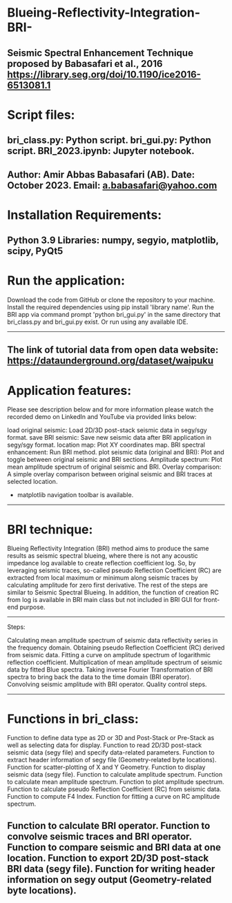 # Blueing-Reflectivity-Integration-BRI-
Seismic Spectral Enhancement Technique
proposed by Babasafari et al., 2016
https://library.seg.org/doi/10.1190/ice2016-6513081.1 
--------------------------------------------------------------------------------------------------------------------------------------
# Script files:

bri_class.py: Python script.
bri_gui.py: Python script.
BRI_2023.ipynb: Jupyter notebook.
--------------------------------------------------------------------------------------------------------------------------------------
Author: Amir Abbas Babasafari (AB).
Date: October 2023.
Email: a.babasafari@yahoo.com  
--------------------------------------------------------------------------------------------------------------------------------------
# Installation Requirements:

Python 3.9
Libraries: numpy, segyio, matplotlib, scipy, PyQt5
--------------------------------------------------------------------------------------------------------------------------------------
# Run the application:

Download the code from GitHub or clone the repository to your machine.
Install the required dependencies using pip install 'library name'.
Run the BRI app via command prompt 'python bri_gui.py' in the same directory that bri_class.py and bri_gui.py exist.
Or run using any available IDE.

--------------------------------------------------------------------------------------------------------------------------------------
The link of tutorial data from open data website:
https://dataunderground.org/dataset/waipuku
--------------------------------------------------------------------------------------------------------------------------------------
# Application features:

Please see description below and for more information please watch the recorded demo 
on LinkedIn and YouTube via provided links below:


load original seismic:                    Load 2D/3D post-stack seismic data in segy/sgy format.
save BRI seismic:                         Save new seismic data after BRI application in segy/sgy format.
location map:                             Plot XY coordinates map.
BRI spectral enhancement:                 Run BRI method. 
plot seismic data (original and BRI):     Plot and toggle between original seismic and BRI sections.
Amplitude spectrum:                       Plot mean amplitude spectrum of original seismic and BRI. 
Overlay comparison:                       A simple overlay comparison between original seismic and BRI traces at selected location.
* matplotlib navigation toolbar is available.

--------------------------------------------------------------------------------------------------------------------------------------
# BRI technique:

Blueing Reflectivity Integration (BRI) method aims to produce the same results as seismic spectral blueing, where 
there is not any acoustic impedance log available to create reflection coefficient log. So, by leveraging seismic traces, 
so-called pseudo Reflection Coefficient (RC) are extracted from local maximum or minimum along seismic traces by 
calculating amplitude for zero first derivative. The rest of the steps are similar to Seismic Spectral Blueing.
In addition, the function of creation RC from log is available in BRI main class but not included in BRI GUI for front-end purpose.

--------------------------------------------------------------------------------------------------------------------------------------
Steps:

Calculating mean amplitude spectrum of seismic data reflectivity series in the frequency domain.
Obtaining pseudo Reflection Coefficient (RC) derived from seismic data. 
Fitting a curve on amplitude spectrum of logarithmic reflection coefficient. 
Multiplication of mean amplitude spectrum of seismic data by fitted Blue spectra.
Taking inverse Fourier Transformation of BRI spectra to bring back the data to the time domain (BRI operator).
Convolving seismic amplitude with BRI operator. 
Quality control steps.

--------------------------------------------------------------------------------------------------------------------------------------
# Functions in bri_class:

Function to define data type as 2D or 3D and Post-Stack or Pre-Stack as well as selecting data for display.
Function to read 2D/3D post-stack seismic data (segy file) and specify data-related parameters.
Function to extract header information of segy file (Geometry-related byte locations).
Function for scatter-plotting of X and Y Geometry.
Function to display seismic data (segy file).
Function to calculate amplitude spectrum.
Function to calculate mean amplitude spectrum.
Function to plot amplitude spectrum.
Function to calculate pseudo Reflection Coefficient (RC) from seismic data.
Function to compute F4 Index.
Function for fitting a curve on RC amplitude spectrum.

Function to calculate BRI operator.
Function to convolve seismic traces and BRI operator.
Function to compare seismic and BRI data at one location.
Function to export 2D/3D post-stack BRI data (segy file).
Function for writing header information on segy output (Geometry-related byte locations).
--------------------------------------------------------------------------------------------------------------------------------------
